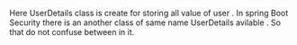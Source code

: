 Here UserDetails class is create for storing all value of user .
In spring Boot Security there is an another class of same name UserDetails avilable .
So that do not confuse between in it.

